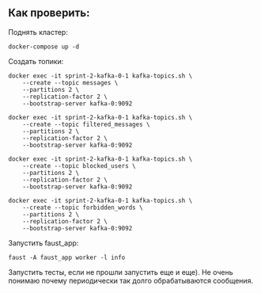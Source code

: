## Как проверить:
Поднять кластер:

    docker-compose up -d
Создать топики:
    
    docker exec -it sprint-2-kafka-0-1 kafka-topics.sh \
        --create --topic messages \
        --partitions 2 \
        --replication-factor 2 \
        --bootstrap-server kafka-0:9092

    docker exec -it sprint-2-kafka-0-1 kafka-topics.sh \
        --create --topic filtered_messages \
        --partitions 2 \
        --replication-factor 2 \
        --bootstrap-server kafka-0:9092

    docker exec -it sprint-2-kafka-0-1 kafka-topics.sh \
        --create --topic blocked_users \
        --partitions 2 \
        --replication-factor 2 \
        --bootstrap-server kafka-0:9092

    docker exec -it sprint-2-kafka-0-1 kafka-topics.sh \
        --create --topic forbidden_words \
        --partitions 2 \
        --replication-factor 2 \
        --bootstrap-server kafka-0:9092

Запустить faust_app:
    
    faust -A faust_app worker -l info 

Запустить тесты, если не прошли запустить еще и еще). 
Не очень понимаю почему периодически так долго обрабатываются сообщения.